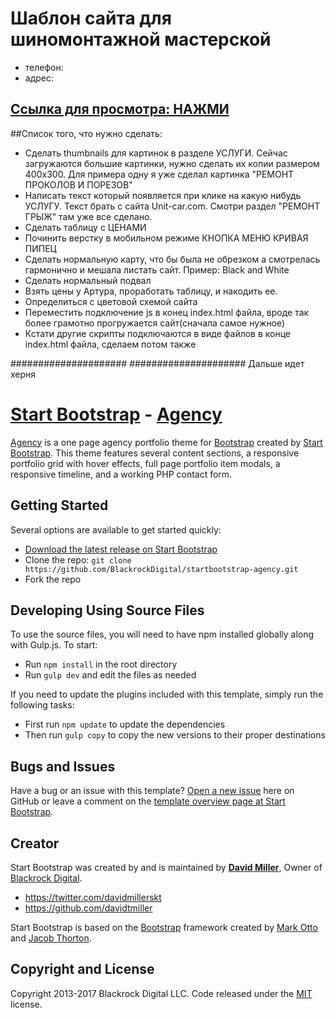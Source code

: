# Шаблон сайта для шиномонтажной мастерской
* телефон:
* адрес:
## [Cсылка для просмотра: НАЖМИ](https://usermuser.github.io/startbootstrap-agency/) 

##Список того, что нужно сделать:
* Сделать thumbnails для картинок в разделе УСЛУГИ. Сейчас загружаются большие картинки, нужно сделать
их копии размером 400x300. Для примера одну я уже сделал картинка "РЕМОНТ ПРОКОЛОВ И ПОРЕЗОВ"
* Написать текст который появляется при клике на какую нибудь УСЛУГУ. Текст брать с сайта Unit-car.com. Смотри раздел "РЕМОНТ ГРЫЖ" там уже все сделано.
* Сделать таблицу с ЦЕНАМИ
* Починить верстку в мобильном режиме КНОПКА МЕНЮ КРИВАЯ ПИПЕЦ
* Сделать нормальную карту, что бы была не обрезком а смотрелась гармонично и мешала листать сайт. Пример: Black and White
* Сделать нормальный подвал
* Взять цены у Артура, проработать таблицу, и накодить ее.
* Определиться с цветовой схемой сайта
* Переместить подключение js в конец index.html файла, вроде так более грамотно прогружается сайт(сначала самое нужное)
* Кстати другие скрипты подключаются в виде файлов в конце index.html файла, сделаем потом также



#####################
#####################
Дальше идет херня
# [Start Bootstrap](http://startbootstrap.com/) - [Agency](http://startbootstrap.com/template-overviews/agency/)

[Agency](http://startbootstrap.com/template-overviews/agency/) is a one page agency portfolio theme for [Bootstrap](http://getbootstrap.com/) created by [Start Bootstrap](http://startbootstrap.com/). This theme features several content sections, a responsive portfolio grid with hover effects, full page portfolio item modals, a responsive timeline, and a working PHP contact form.

## Getting Started

Several options are available to get started quickly:
* [Download the latest release on Start Bootstrap](http://startbootstrap.com/template-overviews/agency/)
* Clone the repo: `git clone https://github.com/BlackrockDigital/startbootstrap-agency.git`
* Fork the repo

## Developing Using Source Files

To use the source files, you will need to have npm installed globally along with Gulp.js. To start:
* Run `npm install` in the root directory
* Run `gulp dev` and edit the files as needed

If you need to update the plugins included with this template, simply run the following tasks:
* First run `npm update` to update the dependencies
* Then run `gulp copy` to copy the new versions to their proper destinations

## Bugs and Issues

Have a bug or an issue with this template? [Open a new issue](https://github.com/BlackrockDigital/startbootstrap-agency/issues) here on GitHub or leave a comment on the [template overview page at Start Bootstrap](http://startbootstrap.com/template-overviews/agency/).

## Creator

Start Bootstrap was created by and is maintained by **[David Miller](http://davidmiller.io/)**, Owner of [Blackrock Digital](http://blackrockdigital.io/).

* https://twitter.com/davidmillerskt
* https://github.com/davidtmiller

Start Bootstrap is based on the [Bootstrap](http://getbootstrap.com/) framework created by [Mark Otto](https://twitter.com/mdo) and [Jacob Thorton](https://twitter.com/fat).


## Copyright and License

Copyright 2013-2017 Blackrock Digital LLC. Code released under the [MIT](https://github.com/BlackrockDigital/startbootstrap-agency/blob/gh-pages/LICENSE) license.
